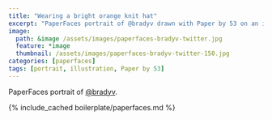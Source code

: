 ```yaml
---
title: "Wearing a bright orange knit hat"
excerpt: "PaperFaces portrait of @bradyv drawn with Paper by 53 on an iPad."
image: 
  path: &image /assets/images/paperfaces-bradyv-twitter.jpg 
  feature: *image
  thumbnail: /assets/images/paperfaces-bradyv-twitter-150.jpg
categories: [paperfaces]
tags: [portrait, illustration, Paper by 53]
---
```


PaperFaces portrait of [@bradyv](https://twitter.com/bradyv).

{% include_cached boilerplate/paperfaces.md %}
